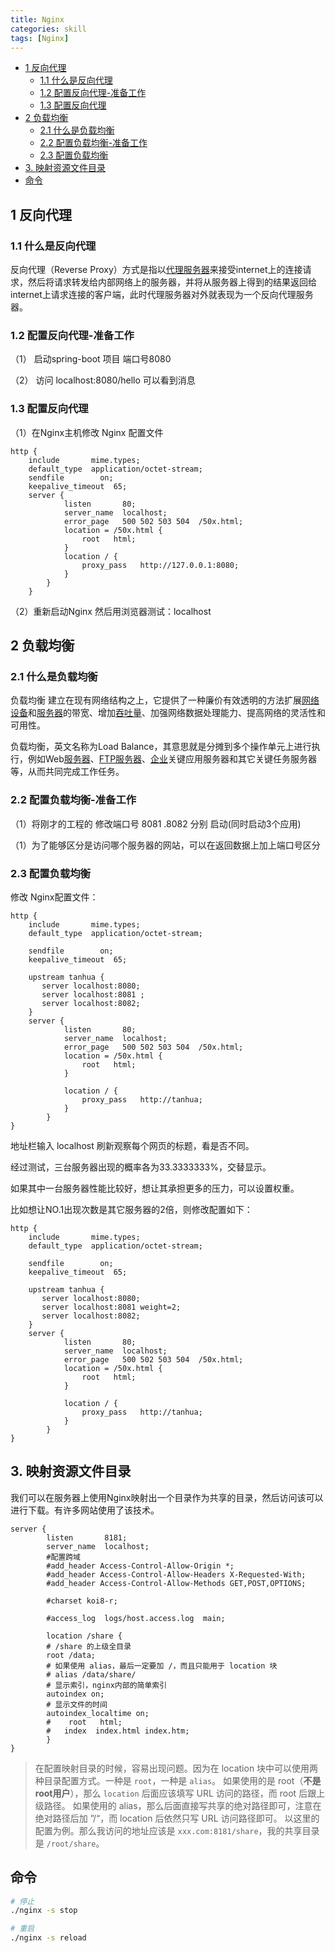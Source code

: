 ```yaml
---
title: Nginx
categories: skill
tags: [Nginx]
---
```




<!-- more -->

<!-- @import "[TOC]" {cmd="toc" depthFrom=2 depthTo=4 orderedList=false} -->

<!-- code_chunk_output -->

- [1 反向代理](#1-反向代理)
	- [1.1 什么是反向代理](#11-什么是反向代理)
	- [1.2 配置反向代理-准备工作](#12-配置反向代理-准备工作)
	- [1.3 配置反向代理](#13-配置反向代理)
- [2 负载均衡](#2-负载均衡)
	- [2.1 什么是负载均衡](#21-什么是负载均衡)
	- [2.2 配置负载均衡-准备工作](#22-配置负载均衡-准备工作)
	- [2.3 配置负载均衡](#23-配置负载均衡)
- [3. 映射资源文件目录](#3-映射资源文件目录)
- [命令](#命令)

<!-- /code_chunk_output -->

## 1 反向代理

### 1.1 什么是反向代理

反向代理（Reverse Proxy）方式是指以[代理服务器](http://baike.baidu.com/item/代理服务器)来接受internet上的连接请求，然后将请求转发给内部网络上的服务器，并将从服务器上得到的结果返回给internet上请求连接的客户端，此时代理服务器对外就表现为一个反向代理服务器。

### 1.2 配置反向代理-准备工作

（1） 启动spring-boot 项目 端口号8080

（2） 访问 localhost:8080/hello 可以看到消息

### 1.3 配置反向代理

（1）在Nginx主机修改 Nginx 配置文件

```text
http {
    include       mime.types;
    default_type  application/octet-stream;
    sendfile        on;
    keepalive_timeout  65;
    server {
			listen       80;
			server_name  localhost;
			error_page   500 502 503 504  /50x.html;
			location = /50x.html {
				root   html;
			}
			location / {
				proxy_pass   http://127.0.0.1:8080;
			}
		}
	}
```

（2）重新启动Nginx 然后用浏览器测试：localhost

## 2 负载均衡

### 2.1 什么是负载均衡

负载均衡 建立在现有网络结构之上，它提供了一种廉价有效透明的方法扩展[网络设备](http://baike.baidu.com/item/网络设备)和[服务器](http://baike.baidu.com/item/服务器)的带宽、增加[吞吐量](http://baike.baidu.com/item/吞吐量)、加强网络数据处理能力、提高网络的灵活性和可用性。

负载均衡，英文名称为Load Balance，其意思就是分摊到多个操作单元上进行执行，例如Web[服务器](http://baike.baidu.com/item/服务器)、[FTP服务器](http://baike.baidu.com/item/FTP服务器)、[企业](http://baike.baidu.com/item/企业)关键应用服务器和其它关键任务服务器等，从而共同完成工作任务。

### 2.2 配置负载均衡-准备工作

（1）将刚才的工程的 修改端口号 8081 .8082 分别 启动(同时启动3个应用)

（1）为了能够区分是访问哪个服务器的网站，可以在返回数据上加上端口号区分

### 2.3 配置负载均衡

修改 Nginx配置文件：

```text
http {
    include       mime.types;
    default_type  application/octet-stream;

    sendfile        on;
    keepalive_timeout  65;
	
	upstream tanhua {
	   server localhost:8080;
	   server localhost:8081 ;
	   server localhost:8082;
    }
    server {
			listen       80;
			server_name  localhost;
			error_page   500 502 503 504  /50x.html;
			location = /50x.html {
				root   html;
			}
			
			location / {
				proxy_pass   http://tanhua;
			}
		}
}
```

地址栏输入 localhost 刷新观察每个网页的标题，看是否不同。

经过测试，三台服务器出现的概率各为33.3333333%，交替显示。

如果其中一台服务器性能比较好，想让其承担更多的压力，可以设置权重。

比如想让NO.1出现次数是其它服务器的2倍，则修改配置如下：

```text
http {
    include       mime.types;
    default_type  application/octet-stream;

    sendfile        on;
    keepalive_timeout  65;
	
	upstream tanhua {
	   server localhost:8080;
	   server localhost:8081 weight=2;
	   server localhost:8082;
    }
    server {
			listen       80;
			server_name  localhost;
			error_page   500 502 503 504  /50x.html;
			location = /50x.html {
				root   html;
			}
			
			location / {
				proxy_pass   http://tanhua;
			}
		}
}
```

## 3. 映射资源文件目录

我们可以在服务器上使用Nginx映射出一个目录作为共享的目录，然后访问该可以进行下载。有许多网站使用了该技术。

```text
server {
        listen       8181;
        server_name  localhost;
		#配置跨域
		#add_header Access-Control-Allow-Origin *;
		#add_header Access-Control-Allow-Headers X-Requested-With;
		#add_header Access-Control-Allow-Methods GET,POST,OPTIONS;

        #charset koi8-r;

        #access_log  logs/host.access.log  main;

        location /share {
		# /share 的上级全目录
		root /data;
		# 如果使用 alias，最后一定要加 /，而且只能用于 location 块
		# alias /data/share/
		# 显示索引，nginx内部的简单索引
		autoindex on;
		# 显示文件的时间
		autoindex_localtime on;
        #    root   html;
        #   index  index.html index.htm;
        }
}
```

> 在配置映射目录的时候，容易出现问题。因为在 location 块中可以使用两种目录配置方式。一种是 `root`，一种是 `alias`。
> 如果使用的是 root（**不是root用户**），那么 `location` 后面应该填写 URL 访问的路径，而 root 后跟上级路径。
> 如果使用的 alias，那么后面直接写共享的绝对路径即可，注意在绝对路径后加 ”/“，而 location 后依然只写 URL 访问路径即可。
> 以这里的配置为例。那么我访问的地址应该是 `xxx.com:8181/share`，我的共享目录是 `/root/share`。

## 命令

```bash
# 停止
./nginx -s stop

# 重启
./nginx -s reload
```
